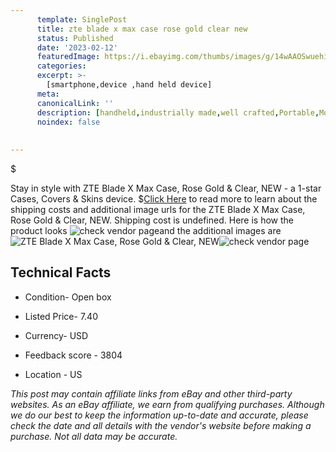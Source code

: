 ```yaml
---
      template: SinglePost
      title: zte blade x max case rose gold clear new
      status: Published
      date: '2023-02-12'
      featuredImage: https://i.ebayimg.com/thumbs/images/g/14wAAOSwuehitOiz/s-l225.jpg
      categories: 
      excerpt: >-
        [smartphone,device ,hand held device]
      meta:
      canonicalLink: ''
      description: [handheld,industrially made,well crafted,Portable,Mobile,Compact,Convenient,Lightweight,Maneuverable,Man-portable,Miniature,Carriable,Hand-held,Light,Holdable,Transportable,Mobile device,Pocket-sized,On-the-go,Wireless,Cordless,Compact size,Convenient size, smartphone,device ,hand held device]
      noindex: false
      
        
---
```

$

Stay in style with ZTE Blade X Max Case, Rose Gold & Clear, NEW - a 1-star Cases, Covers & Skins device.
$[Click Here](https://www.ebay.com/itm/275360552893?hash=item401cc497bd%3Ag%3A14wAAOSwuehitOiz&mkevt=1&mkcid=1&mkrid=711-53200-19255-0&campid=%253CePNCampaignId%253E&customid=%253CreferenceId%253E&toolid=10049) to read more to learn about the shipping costs and additional image urls for the ZTE Blade X Max Case, Rose Gold & Clear, NEW. Shipping cost is undefined. Here is how the product looks ![check vendor page](https://i.ebayimg.com/thumbs/images/g/14wAAOSwuehitOiz/s-l225.jpg)and the additional images are![ZTE Blade X Max Case, Rose Gold & Clear, NEW](https://i.ebayimg.com/images/g/14wAAOSwuehitOiz/s-l1200.jpg)![check vendor page](https://origin-galleryplus.ebayimg.com/ws/web/275360552893_2_0_1/225x225.jpg,https://origin-galleryplus.ebayimg.com/ws/web/275360552893_3_0_1/225x225.jpg,https://origin-galleryplus.ebayimg.com/ws/web/275360552893_4_0_1/225x225.jpg,https://origin-galleryplus.ebayimg.com/ws/web/275360552893_5_0_1/225x225.jpg)



 ## Technical Facts 



     
      

 - Condition- Open box 


      

 - Listed Price- 7.40 


      

 - Currency- USD 


      

 - Feedback score - 3804 


      

 - Location - US 


      
      

 *_This post may contain affiliate links from eBay and other third-party websites. As an eBay affiliate, we earn from qualifying purchases. Although we do our best to keep the information up-to-date and accurate, please check the date and all details with the vendor's website before making a purchase. Not all data may be accurate._*







